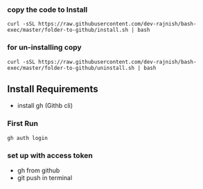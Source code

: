 ### copy the code to Install
```
curl -sSL https://raw.githubusercontent.com/dev-rajnish/bash-exec/master/folder-to-github/install.sh | bash
```

### for un-installing copy 

```
curl -sSL https://raw.githubusercontent.com/dev-rajnish/bash-exec/master/folder-to-github/uninstall.sh | bash
```
## Install Requirements
- install gh (Githb cli)

### First Run
```
gh auth login
```

### set up with access token
- gh from github 
- git push  in terminal 
